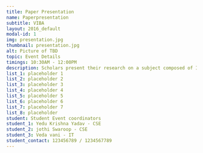 ```yaml
---
title: Paper Presentation
name: Paperpresentation
subtitle: VIBA
layout: 2016_default
modal-id: 1
img: presentation.jpg
thumbnail: presentation.jpg
alt: Picture of TBD
topic: Event Details
timings: 10:30AM - 12:00PM
description: Scholars present their research on a subject composed of Innovation and technological advancements which delivers exceptional information marking them unique.                                                                                 
list_1: placeholder 1             
list_2: placeholder 2                                                                
list_3: placeholder 3                                                                        
list_4: placeholder 4                                                                                
list_5: placeholder 5                                                                                                                  
list_6: placeholder 6                                              
list_7: placeholder 7                                                             
list_8: placeholder                                      
student: Student Event coordinators
student_1: Yedu Krishna Yadav - CSE             
student_2: jothi Swaroop - CSE
student_3: Veda vani - IT
student_contact: 123456789 / 1234567789
---
```


